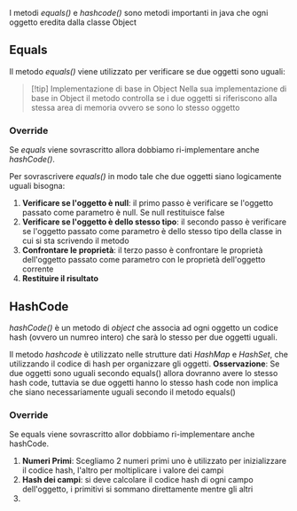 I metodi *equals()* e *hashcode()* sono metodi importanti in java che ogni oggetto eredita dalla classe Object

## Equals
Il metodo *equals()* viene utilizzato per verificare se due oggetti sono uguali:
>[!tip] Implementazione di base in Object
>Nella sua implementazione  di base in Object il metodo controlla se i due oggetti si riferiscono alla stessa area di memoria ovvero se sono lo stesso oggetto

### Override
Se *equals* viene sovrascritto allora dobbiamo ri-implementare anche *hashCode()*.

Per sovrascrivere *equals()* in modo tale che due oggetti siano logicamente uguali bisogna:
1) **Verificare se l'oggetto è null**: il primo passo è verificare se l'oggetto passato come parametro è null. Se null restituisce false
2) **Verificare se l'oggetto è dello stesso tipo**: il secondo passo è verificare se l'oggetto passato come parametro  è dello stesso tipo della classe in cui  si sta scrivendo il metodo
3) **Confrontare le proprietà**: il terzo passo è confrontare le proprietà dell'oggetto passato come parametro con le proprietà dell'oggetto corrente
4) **Restituire il risultato**

## HashCode
*hashCode()* è un metodo di *object* che associa ad ogni oggetto un codice hash (ovvero un numreo intero) che sarà lo stesso per due oggetti uguali.

Il metodo *hashcode* è utilizzato nelle strutture dati *HashMap* e *HashSet*, che utilizzando il codice di hash per organizzare gli oggetti.
**Osservazione**: Se due oggetti sono uguali secondo equals() allora dovranno avere lo stesso hash code, tuttavia se due oggetti hanno lo stesso hash code non implica che siano necessariamente uguali secondo il metodo equals()

### Override
Se equals viene sovrascritto allor dobbiamo ri-implementare anche hashCode.
1) **Numeri Primi**: Scegliamo 2 numeri primi uno è utilizzato per inizializzare  il codice hash, l'altro per moltiplicare i valore dei campi
2) **Hash dei campi**: si deve calcolare il codice hash di ogni campo dell'oggetto, i primitivi si sommano direttamente mentre gli altri
3) 
